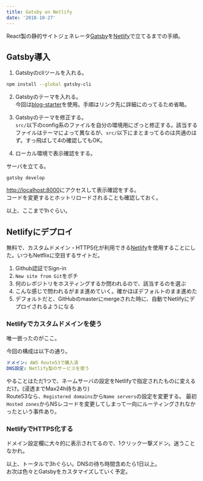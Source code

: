 ```yaml
---
title: Gatsby on Netlify
date: '2018-10-27'
---
```


React製の静的サイトジェネレータ[Gatsby](https://www.gatsbyjs.org/)を[Netlify](https://www.netlify.com/)で立てるまでの手順。
<!-- end -->

## Gatsby導入

1. Gatsbyのcliツールを入れる。
```bash
npm install --global gatsby-cli
```

2. Gatsbyのテーマを入れる。  
今回は[blog-starter](https://greglobinski.github.io/gatsby-starter-kit-docs/advanced-usage/)を使用。手順はリンク先に詳細にのってるため省略。

3. Gatsbyのテーマを修正する。  
`src/`以下のconfig系のファイルを自分の環境用にざっと修正する。該当するファイルはテーマによって異なるが、`src/`以下にまとまってるのは共通のはず。すっ飛ばして4の確認してもOK。

4. ローカル環境で表示確認をする。  

サーバを立てる。  
```
gatsby develop
```

[http://localhost:8000](http://localhost:8000)にアクセスして表示確認をする。  
コードを変更するとホットリロードされることも確認しておく。

以上、ここまで1hぐらい。

## Netlifyにデプロイ

無料で、カスタムドメイン・HTTPS化が利用できる[Netlify](https://www.netlify.com/)を使用することにした。いつもNetflixに空目するサイトだ。

1. Github認証でSign-in
2. `New site from Git`をポチ
3. 何のレポジトリをホスティングするか問われるので、該当するのを選ぶ
4. こんな感じで問われるがまま進めていく。確かほぼデフォルトのまま進めた
5. デフォルトだと、GitHubのmasterにmergeされた時に、自動でNetlifyにデプロイされるようになる

### Netlifyでカスタムドメインを使う
唯一嵌ったのがここ。

今回の構成は以下の通り。
```yaml
ドメイン: AWS Route53で購入済
DNS設定: Netlify製のサービスを使う
```

やることはただ1つで、ネームサーバの設定をNetlifyで指定されたものに変えるだけ。(浸透までMax24h待ちあり)  
Route53なら、`Registered domains`から`Name servers`の設定を変更する。
最初`Hosted zones`からNSレコードを変更してしまって一向にルーティングされなかったという事件あり。

### NetlifyでHTTPS化する
ドメイン設定欄に大々的に表示されてるので、1クリック一撃ズドン。迷うことなかれ。

以上、トータルで3hぐらい。DNSの待ち時間含めたら1日以上。  
お次は色々とGatsbyをカスタマイズしていく予定。
